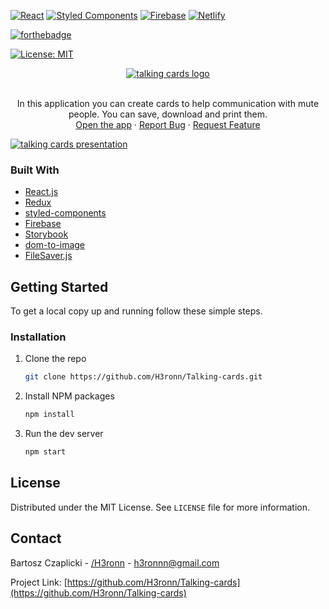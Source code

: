 [![React][react-logo]][react-url] [![Styled Components][styled-components-logo]][styled-components-url] [![Firebase][firebase-logo]][firebase-url] [![Netlify][netlify-logo]][netlify-url]

[![forthebadge](https://forthebadge.com/images/badges/built-with-love.svg)](https://forthebadge.com)

[![License: MIT](https://img.shields.io/badge/License-MIT-yellow.svg)](https://opensource.org/licenses/MIT)
<div align="center">
  <a href="https://talking-cards.netlify.app/"><img src="https://raw.githubusercontent.com/H3ronn/H3ronn/70bcf95ed7e73ba351938ea7980a4cc8b0460b0f/assets/talking-cards/tk-logo-400v3.svg" alt="talking cards logo"/></a>
  <br />
  <br />
  <p align="center">In this application you can create cards to help communication with mute people. You can save, download and print them.
    <br />
    <a href="https://talking-cards.netlify.app/">Open the app</a> · <a href="https://github.com/H3ronn/Talking-cards/issues">Report Bug</a> · <a href="https://github.com/H3ronn/Talking-cards/issues">Request Feature</a>
  </p>
</div>
 <a href="https://talking-cards.netlify.app/"><img src="https://raw.githubusercontent.com/H3ronn/H3ronn/main/assets/talking-cards/talking-cards-rwd.png" alt="talking cards presentation" /></a>

### Built With

- [React.js](https://reactjs.org/)
- [Redux](https://redux.js.org/)
- [styled-components](https://styled-components.com/)
- [Firebase](https://firebase.google.com/)
- [Storybook](https://storybook.js.org/)
- [dom-to-image](https://github.com/tsayen/dom-to-image)
- [FileSaver.js](https://github.com/eligrey/FileSaver.js)

## Getting Started

To get a local copy up and running follow these simple steps.

### Installation

1. Clone the repo
   ```sh
   git clone https://github.com/H3ronn/Talking-cards.git
   ```
2. Install NPM packages
   ```sh
   npm install
   ```
3. Run the dev server
   ```sh
   npm start
   ```
   
## License

Distributed under the MIT License. See `LICENSE` file for more information.

## Contact

Bartosz Czaplicki - [/H3ronn](https://github.com/H3ronn) - h3ronnn@gmail.com

Project Link: [https://github.com/H3ronn/Talking-cards](https://github.com/H3ronn/Talking-cards)

[react-logo]: https://img.shields.io/badge/react-%2320232a.svg?style=for-the-badge&logo=react&logoColor=%2361DAFB
[react-url]: https://reactjs.org
[styled-components-logo]: https://img.shields.io/badge/styled--components-DB7093?style=for-the-badge&logo=styled-components&logoColor=white
[styled-components-url]: https://styled-components.com/
[firebase-logo]: https://img.shields.io/badge/firebase-%23039BE5.svg?style=for-the-badge&logo=firebase
[firebase-url]: https://firebase.google.com/
[netlify-logo]: https://img.shields.io/badge/netlify-%23000000.svg?style=for-the-badge&logo=netlify&logoColor=#00C7B7
[netlify-url]: https://www.netlify.com/
